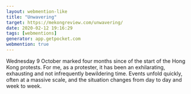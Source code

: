 ```yaml
---
layout: webmention-like
title: "Unwavering"
target: https://mekongreview.com/unwavering/
date: 2020-02-12 19:16:29
tags: [webmentions]
generator: app.getpocket.com
webmention: true
---
```


Wednesday 9 October marked four months since of the start of the Hong Kong
protests. For me, as a protester, it has been an exhilarating, exhausting and
not infrequently bewildering time. Events unfold quickly, often at a massive
scale, and the situation changes from day to day and week to week.
